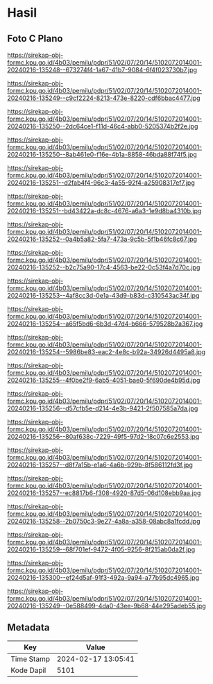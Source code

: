 # Hasil

## Foto C Plano

https://sirekap-obj-formc.kpu.go.id/4b03/pemilu/pdpr/51/02/07/20/14/5102072014001-20240216-135248--673274f4-1a67-41b7-9084-6f4f023730b7.jpg

https://sirekap-obj-formc.kpu.go.id/4b03/pemilu/pdpr/51/02/07/20/14/5102072014001-20240216-135249--c9cf2224-8213-473e-8220-cdf6bbac4477.jpg

https://sirekap-obj-formc.kpu.go.id/4b03/pemilu/pdpr/51/02/07/20/14/5102072014001-20240216-135250--2dc64ce1-f11d-46c4-abb0-5205374b2f2e.jpg

https://sirekap-obj-formc.kpu.go.id/4b03/pemilu/pdpr/51/02/07/20/14/5102072014001-20240216-135250--8ab461e0-f16e-4b1a-8858-46bda88f74f5.jpg

https://sirekap-obj-formc.kpu.go.id/4b03/pemilu/pdpr/51/02/07/20/14/5102072014001-20240216-135251--d2fab4f4-96c3-4a55-92f4-a25908317ef7.jpg

https://sirekap-obj-formc.kpu.go.id/4b03/pemilu/pdpr/51/02/07/20/14/5102072014001-20240216-135251--bd43422a-dc8c-4676-a6a3-1e9d8ba4310b.jpg

https://sirekap-obj-formc.kpu.go.id/4b03/pemilu/pdpr/51/02/07/20/14/5102072014001-20240216-135252--0a4b5a82-5fa7-473a-9c5b-5f1b46fc8c67.jpg

https://sirekap-obj-formc.kpu.go.id/4b03/pemilu/pdpr/51/02/07/20/14/5102072014001-20240216-135252--b2c75a90-17c4-4563-be22-0c53f4a7d70c.jpg

https://sirekap-obj-formc.kpu.go.id/4b03/pemilu/pdpr/51/02/07/20/14/5102072014001-20240216-135253--4af8cc3d-0e1a-43d9-b83d-c310543ac34f.jpg

https://sirekap-obj-formc.kpu.go.id/4b03/pemilu/pdpr/51/02/07/20/14/5102072014001-20240216-135254--a65f5bd6-6b3d-47d4-b666-579528b2a367.jpg

https://sirekap-obj-formc.kpu.go.id/4b03/pemilu/pdpr/51/02/07/20/14/5102072014001-20240216-135254--5986be83-eac2-4e8c-b92a-34926d4495a8.jpg

https://sirekap-obj-formc.kpu.go.id/4b03/pemilu/pdpr/51/02/07/20/14/5102072014001-20240216-135255--4f0be2f9-6ab5-4051-bae0-5f690de4b95d.jpg

https://sirekap-obj-formc.kpu.go.id/4b03/pemilu/pdpr/51/02/07/20/14/5102072014001-20240216-135256--d57cfb5e-d214-4e3b-9421-2f507585a7da.jpg

https://sirekap-obj-formc.kpu.go.id/4b03/pemilu/pdpr/51/02/07/20/14/5102072014001-20240216-135256--80af638c-7229-49f5-97d2-18c07c6e2553.jpg

https://sirekap-obj-formc.kpu.go.id/4b03/pemilu/pdpr/51/02/07/20/14/5102072014001-20240216-135257--d8f7a15b-e1a6-4a6b-929b-8f586112fd3f.jpg

https://sirekap-obj-formc.kpu.go.id/4b03/pemilu/pdpr/51/02/07/20/14/5102072014001-20240216-135257--ec8817b6-f308-4920-87d5-06d108ebb9aa.jpg

https://sirekap-obj-formc.kpu.go.id/4b03/pemilu/pdpr/51/02/07/20/14/5102072014001-20240216-135258--2b0750c3-9e27-4a8a-a358-08abc8a1fcdd.jpg

https://sirekap-obj-formc.kpu.go.id/4b03/pemilu/pdpr/51/02/07/20/14/5102072014001-20240216-135259--68f701ef-9472-4f05-9256-8f215ab0da2f.jpg

https://sirekap-obj-formc.kpu.go.id/4b03/pemilu/pdpr/51/02/07/20/14/5102072014001-20240216-135300--ef24d5af-91f3-492a-9a94-a77b95dc4965.jpg

https://sirekap-obj-formc.kpu.go.id/4b03/pemilu/pdpr/51/02/07/20/14/5102072014001-20240216-135249--0e588499-4da0-43ee-9b68-44e295adeb55.jpg


## Metadata

| Key        | Value               |
| ---------- | ------------------- |
| Time Stamp | 2024-02-17 13:05:41 |
| Kode Dapil | 5101                |



